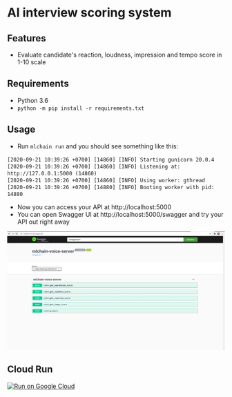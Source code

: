 # AI interview scoring system

## Features
- Evaluate candidate's reaction, loudness, impression and tempo score in 1-10 scale

## Requirements
- Python 3.6
- `python -m pip install -r requirements.txt`

## Usage
- Run `mlchain run` and you should see something like this:
```console
[2020-09-21 10:39:26 +0700] [14860] [INFO] Starting gunicorn 20.0.4
[2020-09-21 10:39:26 +0700] [14860] [INFO] Listening at: http://127.0.0.1:5000 (14860)
[2020-09-21 10:39:26 +0700] [14860] [INFO] Using worker: gthread
[2020-09-21 10:39:26 +0700] [14880] [INFO] Booting worker with pid: 14880
```
- Now you can access your API at http://localhost:5000
- You can open Swagger UI at http://localhost:5000/swagger and try your API out right away

![swagger](docs/swagger.jpg)

## Cloud Run
 [![Run on Google Cloud](https://storage.googleapis.com/cloudrun/button.svg)](https://console.cloud.google.com/cloudshell/editor?shellonly=true&cloudshell_image=gcr.io/cloudrun/button&cloudshell_git_repo=https://github.com/dd-dos/voice_gcp_deploy.git)


